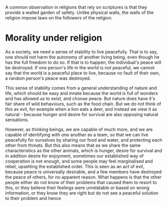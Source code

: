 A common observation in religions that rely on scriptures is that they provide a walled garden of safety. Unlike physical walls, the walls of the religion impose laws on the followers of the religion.







# Morality under religion
As a society, we need a sense of stability to live peacefully. That is to say, one should not harm the autonomy of another living being, even though he has the full freedom to do so. If that is to happen, the individual's peace will be destroyed. If one person's life in the world is not peaceful, we cannot say that the world is a peaceful place to live, because no fault of their own, a random person's peace was destroyed.

This sense of stability comes from a general understanding of nature and life, which should be easy and innate because the world is full of wonders and has allowed us to exist, and choose peace. But nature does have it's fair share of wild behaviours, such as the food chain. But we do not think of this as evil, for example when a lion eats a deer, and instead we view it as natural - because hunger and desire for survival are also opposing natural sensations.

However, as thinking beings, we are capable of much more, and we are capable of identifying with one another as a team, so that we can live peacefully for ourselves by sharing our food and water, and protecting each other from threats. But this also means that as we share the same characteristics as the other animals, which is hunger, desire for survival and in addition desire for enjoyment, sometimes our established way of cooperation is not enough, and some people may feel marginalised and rebel, upsetting the established order. This is seen as an act of evil, because peace is universally desirable, and a few members have destroyed the peace of others, for no apparent reason. What happens is that the other people either do not know of their problems that caused them to resort to this, or they believe their feelings were unrelatable or based on wrong information, or they know they are right but do not see a peaceful solution to their problem and hence